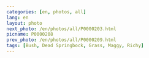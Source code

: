 ```yaml
---
categories: [en, photos, all]
lang: en
layout: photo
next_photo: /en/photos/all/P0000203.html
picname: P0000208
prev_photo: /en/photos/all/P0000209.html
tags: [Bush, Dead Springbock, Grass, Maggy, Richy]
---
```

